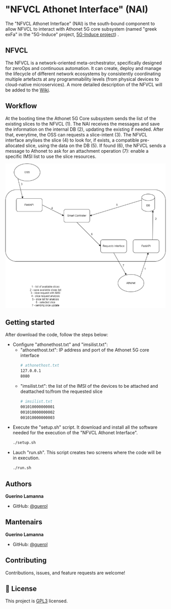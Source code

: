 # "NFVCL Athonet Interface" (NAI)
The "NFVCL Athonet Interface" (NAI) is the south-bound component to allow NFVCL to interact with Athonet 5G core subsystem (named "greek exFa" in the "5G-Induce" project, [5G-Induce project](https://www.5g-induce.eu/)) .

## NFVCL
The NFVCL is a network-oriented meta-orchestrator, specifically designed for zeroOps and continuous automation. 
It can create, deploy and manage the lifecycle of different network ecosystems by consistently coordinating multiple 
artefacts at any programmability levels (from physical devices to cloud-native microservices).
A more detailed description of the NFVCL will be added to the [Wiki](https://nfvcl-ng.readthedocs.io/en/latest/index.html).

## Workflow
At the booting time the Athonet 5G Core subsystem sends the list of the existing slices to the NFVCL (1).
The NAI receives the messages and save the information on the internal DB (2), updating the existing if needed.
After that, everytime, the OSS can requests a slice-intent (3).
The NFVCL interface anylises the slice (4) to look for, if exists, a compatible pre-allocated slice, using the data on the DB (5).
If found (6), the NFVCL sends a message to Athonet to ask for an attachment operation (7): enable a specific IMSI list to use the slice resources.

![NFVCL-Athonet-interface.png](docs/NFVCL-Athonet-interface.png)

## Getting started
After download the code, follow the steps below:
- Configure "athonethost.txt" and "imsilist.txt":
  - "athonethost.txt": IP address and port of the Athonet 5G core interface
    ``` bash
    # athonethost.txt
    127.0.0.1
    8080
    ```
  - "imsilist.txt": the list of the IMSI of the devices to be attached and deattached to/from the requested slice
    ``` bash
    # imsilist.txt
    001010000000001
    001010000000002
    001010000000003
    ```
- Execute the "setup.sh" script. It download and install all the software needed for the execution of the "NFVCL Athonet Interface".
  ``` bash
  ./setup.sh
  ```
- Lauch "run.sh". This script creates two screens where the code will be in execution.
  ``` bash
  ./run.sh
  ```



## Authors
**Guerino Lamanna**

- GitHub: [@guerol](https://github.com/guerol)

## Mantenairs
**Guerino Lamanna**

- GitHub: [@guerol](https://github.com/guerol)

## Contributing

Contributions, issues, and feature requests are welcome!

## 📝 License

This project is [GPL3](./LICENSE) licensed.
